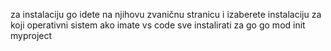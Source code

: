 za instalaciju go idete na njihovu zvaničnu stranicu i izaberete instalaciju za koji operativni sistem
ako imate vs code sve instalirati za go
go mod init myproject
